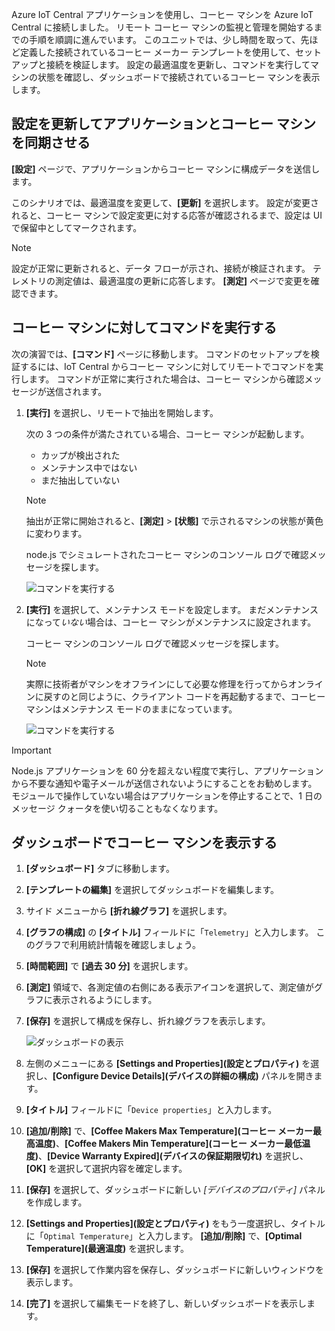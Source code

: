 Azure IoT Central アプリケーションを使用し、コーヒー マシンを Azure IoT Central に接続しました。 リモート コーヒー マシンの監視と管理を開始するまでの手順を順調に進んでいます。 このユニットでは、少し時間を取って、先ほど定義した接続されているコーヒー メーカー テンプレートを使用して、セットアップと接続を検証します。 設定の最適温度を更新し、コマンドを実行してマシンの状態を確認し、ダッシュボードで接続されているコーヒー マシンを表示します。 

## <a name="update-settings-to-sync-your-application-with-the-coffee-machine"></a>設定を更新してアプリケーションとコーヒー マシンを同期させる

**[設定]** ページで、アプリケーションからコーヒー マシンに構成データを送信します。 

このシナリオでは、最適温度を変更して、**[更新]** を選択します。 設定が変更されると、コーヒー マシンで設定変更に対する応答が確認されるまで、設定は UI で保留中としてマークされます。 

> [!NOTE]
> 設定が正常に更新されると、データ フローが示され、接続が検証されます。 テレメトリの測定値は、最適温度の更新に応答します。 **[測定]** ページで変更を確認できます。 

## <a name="run-commands-on-the-coffee-machine"></a>コーヒー マシンに対してコマンドを実行する 
次の演習では、**[コマンド]** ページに移動します。 コマンドのセットアップを検証するには、IoT Central からコーヒー マシンに対してリモートでコマンドを実行します。 コマンドが正常に実行された場合は、コーヒー マシンから確認メッセージが送信されます。

1. **[実行]** を選択し、リモートで抽出を開始します。 
    
    次の 3 つの条件が満たされている場合、コーヒー マシンが起動します。
    - カップが検出された
    - メンテナンス中ではない
    - まだ抽出していない  

    > [!NOTE]
    > 抽出が正常に開始されると、**[測定]** > **[状態]** で示されるマシンの状態が黄色に変わります。 
    
    node.js でシミュレートされたコーヒー マシンのコンソール ログで確認メッセージを探します。 

    ![コマンドを実行する](../media/4-commands-brewing.png)

1. **[実行]** を選択して、メンテナンス モードを設定します。 まだメンテナンスになって*いない*場合は、コーヒー マシンがメンテナンスに設定されます。
    
    コーヒー マシンのコンソール ログで確認メッセージを探します。 

    > [!NOTE]
    > 実際に技術者がマシンをオフラインにして必要な修理を行ってからオンラインに戻すのと同じように、クライアント コードを再起動するまで、コーヒー マシンはメンテナンス モードのままになっています。

    ![コマンドを実行する](../media/4-commands-maintenance.png)

> [!IMPORTANT]
> Node.js アプリケーションを 60 分を超えない程度で実行し、アプリケーションから不要な通知や電子メールが送信されないようにすることをお勧めします。 モジュールで操作していない場合はアプリケーションを停止することで、1 日のメッセージ クォータを使い切ることもなくなります。

## <a name="view-the-coffee-machine-in-the-dashboard"></a>ダッシュボードでコーヒー マシンを表示する

1. **[ダッシュボード]** タブに移動します。

1. **[テンプレートの編集]** を選択してダッシュボードを編集します。

1. サイド メニューから **[折れ線グラフ]** を選択します。

1. **[グラフの構成]** の **[タイトル]** フィールドに「`Telemetry`」と入力します。 このグラフで利用統計情報を確認しましょう。 

1. **[時間範囲]** で **[過去 30 分]** を選択します。 

1. **[測定]** 領域で、各測定値の右側にある表示アイコンを選択して、測定値がグラフに表示されるようにします。 

1. **[保存]** を選択して構成を保存し、折れ線グラフを表示します。 

    ![ダッシュボードの表示](../media/4-dashboard-a.png)

1. 左側のメニューにある **[Settings and Properties]\(設定とプロパティ\)** を選択し、**[Configure Device Details]\(デバイスの詳細の構成\)** パネルを開きます。 

1. **[タイトル]** フィールドに「`Device properties`」と入力します。

1. **[追加/削除]** で、**[Coffee Makers Max Temperature]\(コーヒー メーカー最高温度\)**、**[Coffee Makers Min Temperature]\(コーヒー メーカー最低温度\)**、**[Device Warranty Expired]\(デバイスの保証期限切れ\)** を選択し、**[OK]** を選択して選択内容を確定します。

1. **[保存]** を選択して、ダッシュボードに新しい *[デバイスのプロパティ]* パネルを作成します。 

1. **[Settings and Properties]\(設定とプロパティ\)** をもう一度選択し、タイトルに「`Optimal Temperature`」と入力します。 **[追加/削除]** で、**[Optimal Temperature]\(最適温度\)** を選択します。

1. **[保存]** を選択して作業内容を保存し、ダッシュボードに新しいウィンドウを表示します。 

1. **[完了]** を選択して編集モードを終了し、新しいダッシュボードを表示します。 